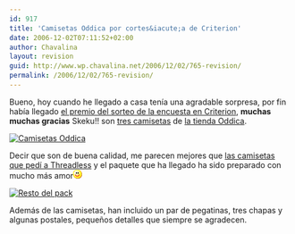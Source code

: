 ```yaml
---
id: 917
title: 'Camisetas Oddica por cortes&iacute;a de Criterion'
date: 2006-12-02T07:11:52+02:00
author: Chavalina
layout: revision
guid: http://www.wp.chavalina.net/2006/12/02/765-revision/
permalink: /2006/12/02/765-revision/
---
```

Bueno, hoy cuando he llegado a casa ten&iacute;a una agradable sorpresa, por fin hab&iacute;a llegado <a href="http://www.criteriondg.info/wordpress/archives/2006/11/22/mini-encuesta-criterion-ii/" target="_blank">el premio del sorteo de la encuesta en Criterion</a>, **muchas muchas gracias** Skeku!! son <a href="http://flickr.com/photos/chavalina/tags/oddica/" target="_blank">tres camisetas</a> de <a href="http://www.oddica.com/catalog/shop.php" target="_blank">la tienda Oddica</a>.

<p class="imgcentro">
  <a href="http://www.flickr.com/photos/chavalina/311963939/" title="Photo Sharing"><img src="http://static.flickr.com/109/311963939_a7f691fcd4_m.jpg" width="240" height="180" alt="Camisetas Oddica" /></a>
</p>

Decir que son de buena calidad, me parecen mejores que <a href="http://chavalina.net/comentar.php?idpost=665" target="_blank">las camisetas que ped&iacute; a Threadless</a> y el paquete que ha llegado ha sido preparado con mucho m&aacute;s amor![emo](/imagenes/emoticonos/sonrisa.gif) 

<p class="imgcentro">
  <a href="http://www.flickr.com/photos/chavalina/311963944/" title="Photo Sharing"><img src="http://static.flickr.com/113/311963944_6e836e7c49_m.jpg" width="240" height="180" alt="Resto del pack" /></a>
</p>

Adem&aacute;s de las camisetas, han incluido un par de pegatinas, tres chapas y algunas postales, peque&ntilde;os detalles que siempre se agradecen.